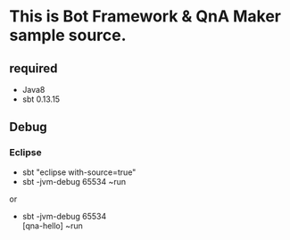 # This is Bot Framework & QnA Maker sample source.

## required
* Java8
* sbt 0.13.15

## Debug
### Eclipse
* sbt "eclipse with-source=true"
* sbt -jvm-debug 65534 ~run

or

* sbt -jvm-debug 65534  
[qna-hello] ~run
